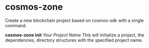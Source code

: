 # cosmos-zone
Create a new blockchain project based on cosmos-sdk with a single command.

**cosmos-zone init** _Your Project Name_
This will initialize a project, the dependencies, directory structures with the specified project name.
